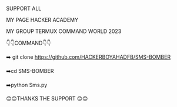 SUPPORT ALL

MY PAGE HACKER ACADEMY 

MY GROUP TERMUX COMMAND WORLD 2023

👇👇COMMAND👇👇

➡️ git clone https://github.com/HACKERBOYAHADFB/SMS-BOMBER

➡️cd SMS-BOMBER 

➡️python Sms.py


😊😊THANKS THE SUPPORT 😊😊
